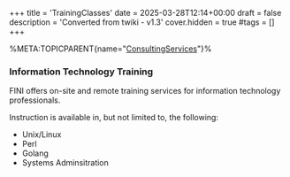 +++
title = 'TrainingClasses'
date = 2025-03-28T12:14+00:00
draft = false
description = 'Converted from twiki - v1.3'
cover.hidden = true
#tags = []
+++

%META:TOPICPARENT{name="[ConsultingServices](ConsultingServices "wikilink")"}%

### Information Technology Training

FINI offers on-site and remote training services for information
technology professionals.

Instruction is available in, but not limited to, the following:

- Unix/Linux
- Perl
- Golang
- Systems Adminsitration
